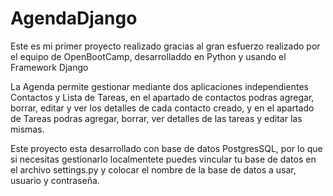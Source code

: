 # AgendaDjango

Este es mi primer proyecto realizado gracias al gran esfuerzo realizado por el equipo  de OpenBootCamp, desarrolladdo en Python y usando el Framework Django

La Agenda permite gestionar mediante dos aplicaciones independientes Contactos y Lista de Tareas, en el apartado de contactos podras agregar, borrar, editar y ver los detalles de cada contacto creado, y en el apartado de Tareas podras agregar, borrar, ver detalles de las tareas y editar las mismas.

Este proyecto esta desarrollado con base de datos PostgresSQL, por lo que si necesitas gestionarlo localmentete puedes vincular tu base de datos en el archivo settings.py y colocar el nombre de la base de datos a usar, usuario y contraseña.
